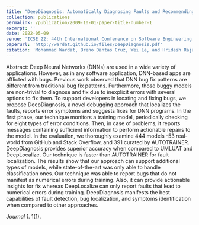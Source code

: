 ```yaml
---
title: "DeepDiagnosis: Automatically Diagnosing Faults and Recommending Actionable Fixes in Deep Learning Programs"
collection: publications
permalink: /publication/2009-10-01-paper-title-number-1
excerpt: ''
date: 2022-05-09
venue: 'ICSE 22: 44th International Conference on Software Engineering, (Pittsburgh, USA)'
paperurl: 'http://wardat.github.io/files/DeepDiagnosis.pdf'
citation: 'Mohammad Wardat, Breno Dantas Cruz, Wei Le, and Hridesh Rajan. "DeepDiagnosis: Automatically Diagnosing Faults and Recommending Actionable Fixes in Deep Learning Programs." 2021 IEEE/ACM 44th International Conference on Software Engineering (ICSE). IEEE, 2022.'
---
```

Abstract: Deep Neural Networks (DNNs) are used in a wide variety of applications. However, as in any software application, DNN-based apps are afflicted with bugs. Previous work observed that DNN bug fix patterns are different from traditional bug fix patterns. Furthermore, those buggy models are non-trivial to diagnose and fix due to inexplicit errors with several options to fix them. To support developers in locating and fixing bugs, we propose DeepDiagnosis, a novel debugging approach that localizes the faults, reports error symptoms and suggests fixes for DNN programs. In the first phase, our technique monitors a training model, periodically checking for eight types of error conditions. Then, in case of problems, it reports messages containing sufficient information to perform actionable repairs to the model. In the evaluation, we thoroughly examine 444 models -53 real-world from GitHub and Stack Overflow, and 391 curated by AUTOTRAINER. DeepDiagnosis provides superior accuracy when compared to UMLUAT and DeepLocalize. Our technique is faster than AUTOTRAINER for fault localization. The results show that our approach can support additional types of models, while state-of-the-art was only able to handle classification ones. Our technique was able to report bugs that do not manifest as numerical errors during training. Also, it can provide actionable insights for fix whereas DeepLocalize can only report faults that lead to numerical errors during training. DeepDiagnosis manifests the best capabilities of fault detection, bug localization, and symptoms identification when compared to other approaches.

<!-- [Download paper here](http://wardat.github.io/files/DeepDiagnosis.pdf) -->

<!-- Recommended citation: Your Name, You. (2009). "Paper Title Number 1."  -->
<i>Journal 1</i>. 1(1).